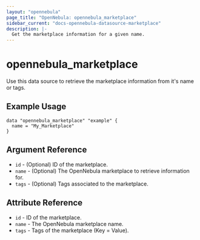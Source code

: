 ```yaml
---
layout: "opennebula"
page_title: "OpenNebula: opennebula_marketplace"
sidebar_current: "docs-opennebula-datasource-marketplace"
description: |-
  Get the marketplace information for a given name.
---
```


# opennebula_marketplace

Use this data source to retrieve the marketplace information from it's name or tags.

## Example Usage

```hcl
data "opennebula_marketplace" "example" {
  name = "My_Marketplace"
}
```

## Argument Reference

* `id` - (Optional) ID of the marketplace.
* `name` - (Optional) The OpenNebula marketplace to retrieve information for.
* `tags` - (Optional) Tags associated to the marketplace.

## Attribute Reference

* `id` - ID of the marketplace.
* `name` - The OpenNebula marketplace name.
* `tags` - Tags of the marketplace (Key = Value).

